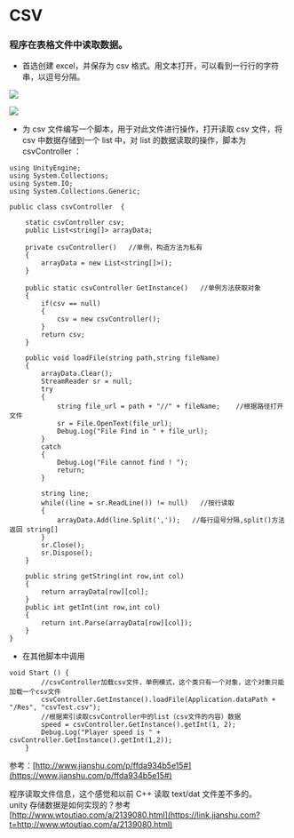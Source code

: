 # CSV
### 程序在表格文件中读取数据。

*   首选创建 excel，并保存为 csv 格式。用文本打开，可以看到一行行的字符串，以逗号分隔。

![](<images/1686645065163.png>)

![](<images/1686645065208.png>)

*   为 csv 文件编写一个脚本，用于对此文件进行操作，打开读取 csv 文件，将 csv 中数据存储到一个 list 中，对 list 的数据读取的操作，脚本为 csvController ：

```
using UnityEngine;
using System.Collections;
using System.IO;
using System.Collections.Generic;

public class csvController  {

    static csvController csv;
    public List<string[]> arrayData;  

    private csvController()   //单例，构造方法为私有
    {
        arrayData = new List<string[]>();
    }

    public static csvController GetInstance()   //单例方法获取对象
    {
        if(csv == null)
        {
            csv = new csvController();
        }
        return csv;
    }

    public void loadFile(string path,string fileName)
    {
        arrayData.Clear();
        StreamReader sr = null;
        try
        {
            string file_url = path + "//" + fileName;    //根据路径打开文件
            sr = File.OpenText(file_url);
            Debug.Log("File Find in " + file_url);
        }
        catch
        {
            Debug.Log("File cannot find ! ");
            return; 
        }

        string line;
        while((line = sr.ReadLine()) != null)   //按行读取
        {
            arrayData.Add(line.Split(','));   //每行逗号分隔,split()方法返回 string[]
        }
        sr.Close();
        sr.Dispose();
    }

    public string getString(int row,int col)
    {
        return arrayData[row][col];
    }
    public int getInt(int row,int col)
    {
        return int.Parse(arrayData[row][col]);
    }
}
```

*   在其他脚本中调用

```
void Start () {
        //csvController加载csv文件，单例模式，这个类只有一个对象，这个对象只能加载一个csv文件
        csvController.GetInstance().loadFile(Application.dataPath + "/Res", "csvTest.csv");
        //根据索引读取csvController中的list（csv文件的内容）数据
        speed = csvController.GetInstance().getInt(1, 2);
        Debug.Log("Player speed is " + csvController.GetInstance().getInt(1,2));
    }
```

参考：[http://www.jianshu.com/p/ffda934b5e15#](https://www.jianshu.com/p/ffda934b5e15#)

程序读取文件信息，这个感觉和以前 C++ 读取 text/dat 文件差不多的。  
unity 存储数据是如何实现的？参考 [http://www.wtoutiao.com/a/2139080.html](https://link.jianshu.com?t=http://www.wtoutiao.com/a/2139080.html)